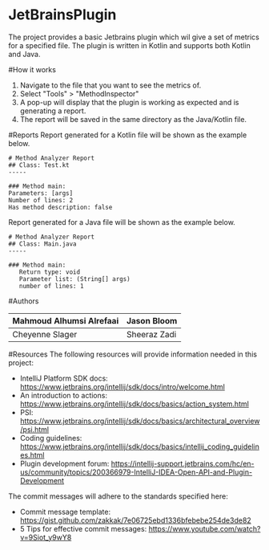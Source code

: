 # JetBrainsPlugin
The project provides a basic Jetbrains plugin which wil give a set of metrics for a specified file. 
The plugin is written in Kotlin and supports both Kotlin and Java.

#How it works
1. Navigate to the file that you want to see the metrics of.
2. Select "Tools" > "MethodInspector"
3. A pop-up will display that the plugin is working as expected and is generating a report.
4. The report will be saved in the same directory as the Java/Kotlin file.

#Reports
Report generated for a Kotlin file will be shown as the example below.
```
# Method Analyzer Report 
## Class: Test.kt 
-----
     
### Method main: 
Parameters: [args]  
Number of lines: 2 
Has method description: false 
```

Report generated for a Java file will be shown as the example below.
```
# Method Analyzer Report 
## Class: Main.java 
-----
 
### Method main: 
   Return type: void
   Parameter list: (String[] args) 
   number of lines: 1 
```

#Authors

|Mahmoud Alhumsi Alrefaai | Jason Bloom  |
|-------------------------|--------------|
|Cheyenne Slager          | Sheeraz Zadi |    


#Resources
The following resources will provide information needed in this project:

* IntelliJ Platform SDK docs: https://www.jetbrains.org/intellij/sdk/docs/intro/welcome.html
* An introduction to actions: https://www.jetbrains.org/intellij/sdk/docs/basics/action_system.html
* PSI: https://www.jetbrains.org/intellij/sdk/docs/basics/architectural_overview/psi.html
* Coding guidelines: https://www.jetbrains.org/intellij/sdk/docs/basics/intellij_coding_guidelines.html
* Plugin development forum: https://intellij-support.jetbrains.com/hc/en-us/community/topics/200366979-IntelliJ-IDEA-Open-API-and-Plugin-Development

The commit messages will adhere to the standards specified here:

* Commit message template: https://gist.github.com/zakkak/7e06725ebd1336bfebebe254de3de82
* 5 Tips for effective commit messages: https://www.youtube.com/watch?v=9Siot_y9wY8
